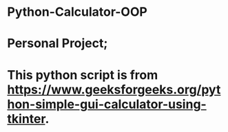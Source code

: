 # Python-Calculator-OOP
# Personal Project;
# This python script is from https://www.geeksforgeeks.org/python-simple-gui-calculator-using-tkinter.
# 